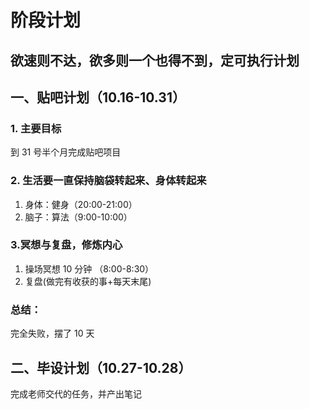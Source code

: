 # 阶段计划

## 欲速则不达，欲多则一个也得不到，定可执行计划

## 一、贴吧计划（10.16-10.31）

### 1. 主要目标

到 31 号半个月完成贴吧项目

### 2. 生活要一直保持脑袋转起来、身体转起来

1. 身体：健身（20:00-21:00）
2. 脑子：算法（9:00-10:00）

### 3.冥想与复盘，修炼内心

1. 操场冥想 10 分钟 （8:00-8:30）
2. 复盘(做完有收获的事+每天末尾)

### 总结：

完全失败，摆了 10 天

## 二、毕设计划（10.27-10.28）

完成老师交代的任务，并产出笔记
